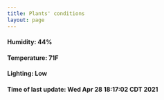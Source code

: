 ```yaml
---
title: Plants' conditions
layout: page
---
```



#### Humidity: 44%
#### Temperature: 71F
#### Lighting: Low
#### Time of last update: Wed Apr 28 18:17:02 CDT 2021
